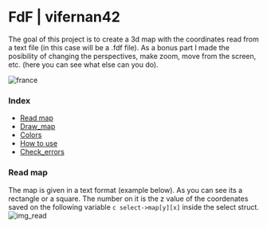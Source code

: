 # FdF | vifernan42

The goal of this project is to create a 3d map with the coordinates read from a text file (in this case will be a .fdf file). As a bonus part I made the posibility of changing the perspectives, make zoom, move from the screen, etc. (here you can see what else can you do).

![france](https://espaciodron.es/france_map.png)

### Index
* [Read map](#Read-map)
* [Draw_map](#Draw-map)
* [Colors](#Colors)
* [How to use](#How-to-use)
* [Check_errors](#Check-errors)

### Read map

The map is given in a text format (example below). As you can see its a rectangle or a square. The number on it is the z value of the coordenates saved on the following variable ````c select->map[y][x]```` inside the select struct.
![img_read](https://espaciodron.es/read_m.png)

